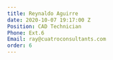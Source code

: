 ```yaml
---
title: Reynaldo Aguirre
date: 2020-10-07 19:17:00 Z
Position: CAD Technician
Phone: Ext.6
Email: ray@cuatroconsultants.com
order: 6
---
```


